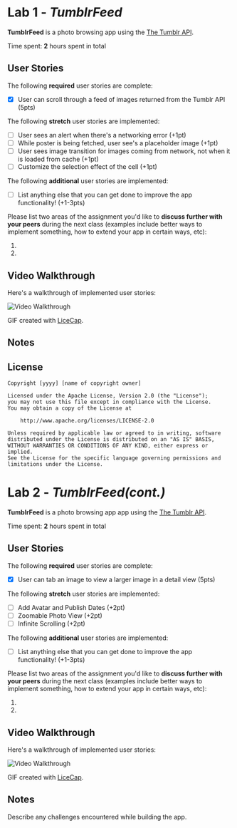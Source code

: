 # Lab 1 - *TumblrFeed*

**TumblrFeed** is a photo browsing app using the [The Tumblr API](https://www.tumblr.com/docs/en/api/v2#posts).

Time spent: **2** hours spent in total

## User Stories

The following **required** user stories are complete:

- [X] User can scroll through a feed of images returned from the Tumblr API (5pts)

The following **stretch** user stories are implemented:

- [ ] User sees an alert when there's a networking error (+1pt)
- [ ] While poster is being fetched, user see's a placeholder image (+1pt)
- [ ] User sees image transition for images coming from network, not when it is loaded from cache (+1pt)
- [ ] Customize the selection effect of the cell (+1pt)

The following **additional** user stories are implemented:

- [ ] List anything else that you can get done to improve the app functionality! (+1-3pts)

Please list two areas of the assignment you'd like to **discuss further with your peers** during the next class (examples include better ways to implement something, how to extend your app in certain ways, etc):

1.
2.

## Video Walkthrough

Here's a walkthrough of implemented user stories:

<img src='https://i.imgur.com/d6geXMh.gif' title='Video Walkthrough' width='' alt='Video Walkthrough' />

GIF created with [LiceCap](http://www.cockos.com/licecap/).

## Notes



## License

    Copyright [yyyy] [name of copyright owner]

    Licensed under the Apache License, Version 2.0 (the "License");
    you may not use this file except in compliance with the License.
    You may obtain a copy of the License at

        http://www.apache.org/licenses/LICENSE-2.0

    Unless required by applicable law or agreed to in writing, software
    distributed under the License is distributed on an "AS IS" BASIS,
    WITHOUT WARRANTIES OR CONDITIONS OF ANY KIND, either express or implied.
    See the License for the specific language governing permissions and
    limitations under the License.
  
  # Lab 2 - *TumblrFeed(cont.)*
    
  **TumblrFeed** is a photo browsing app app using the [The Tumblr API](https://www.tumblr.com/docs/en/api/v2#posts).
    
  Time spent: **2** hours spent in total
    
  ## User Stories
    
  The following **required** user stories are complete:
    
   - [X] User can tab an image to view a larger image in a detail view (5pts)
    
   The following **stretch** user stories are implemented:
    
   - [ ] Add Avatar and Publish Dates (+2pt)
   - [ ] Zoomable Photo View (+2pt)
   - [ ] Infinite Scrolling (+2pt)
    
   The following **additional** user stories are implemented:
    
   - [ ] List anything else that you can get done to improve the app functionality! (+1-3pts)
    
   Please list two areas of the assignment you'd like to **discuss further with your peers** during the next class (examples include better ways to implement something, how to extend your app in certain ways, etc):
    
   1.
   2.
    
   ## Video Walkthrough
    
   Here's a walkthrough of implemented user stories:
    
   <img src='https://i.imgur.com/EdertJM.gif' title='Video Walkthrough' width='' alt='Video Walkthrough' />
    
   GIF created with [LiceCap](http://www.cockos.com/licecap/).
    
   ## Notes
    
   Describe any challenges encountered while building the app.
